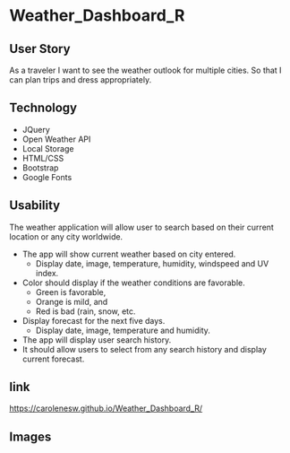 # Weather_Dashboard_R

## User Story 

As a traveler I want to see the weather outlook for multiple cities. 
So that I can plan trips and dress appropriately.

## Technology

- JQuery
- Open Weather API
- Local Storage 
- HTML/CSS
- Bootstrap
- Google Fonts  

## Usability

The weather application will allow user to search based on their current location or any city worldwide.

- The app will show current weather based on city entered. 
    - Display date, image, temperature, humidity, windspeed and UV index.
- Color should display if the weather conditions are favorable. 
    - Green is favorable,
    - Orange is mild, and
    - Red is bad (rain, snow, etc.
- Display forecast for the next five days.
    - Display date, image, temperature and humidity.
- The app will display user search history.
- It should allow users to  select from any search history and display current forecast.


## link

https://carolenesw.github.io/Weather_Dashboard_R/

## Images

<img scr="../Asset/image/green.png" width=100>


<img scr="../Asset/image/yellow.png" width=100>


<img scr="../Asset/image/red.png" width=100>

